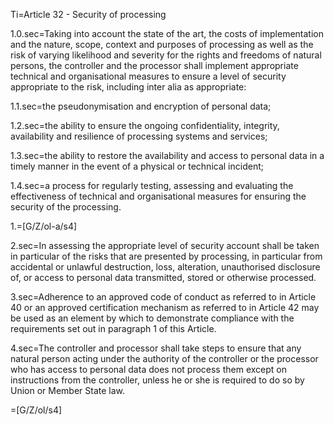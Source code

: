 Ti=Article 32 - Security of processing

1.0.sec=Taking into account the state of the art, the costs of implementation and the nature, scope, context and purposes of processing as well as the risk of varying likelihood and severity for the rights and freedoms of natural persons, the controller and the processor shall implement appropriate technical and organisational measures to ensure a level of security appropriate to the risk, including inter alia as appropriate:

1.1.sec=the pseudonymisation and encryption of personal data;

1.2.sec=the ability to ensure the ongoing confidentiality, integrity, availability and resilience of processing systems and services;

1.3.sec=the ability to restore the availability and access to personal data in a timely manner in the event of a physical or technical incident;

1.4.sec=a process for regularly testing, assessing and evaluating the effectiveness of technical and organisational measures for ensuring the security of the processing.

1.=[G/Z/ol-a/s4]

2.sec=In assessing the appropriate level of security account shall be taken in particular of the risks that are presented by processing, in particular from accidental or unlawful destruction, loss, alteration, unauthorised disclosure of, or access to personal data transmitted, stored or otherwise processed.

3.sec=Adherence to an approved code of conduct as referred to in Article 40 or an approved certification mechanism as referred to in Article 42 may be used as an element by which to demonstrate compliance with the requirements set out in paragraph 1 of this Article.

4.sec=The controller and processor shall take steps to ensure that any natural person acting under the authority of the controller or the processor who has access to personal data does not process them except on instructions from the controller, unless he or she is required to do so by Union or Member State law.

=[G/Z/ol/s4]

